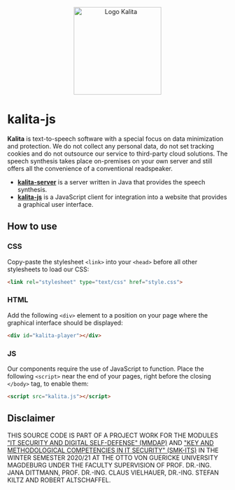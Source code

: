 <p align="center">
  <img src="https://user-images.githubusercontent.com/50206261/102134585-07456f80-3e57-11eb-9a90-d9c81ee48c1d.png" alt="Logo Kalita" width="200">
</p>

# kalita-js

**Kalita** is text-to-speech software with a special focus on data minimization and protection. We do not collect any personal data, do not set tracking cookies and do not outsource our service to third-party cloud solutions. The speech synthesis takes place on-premises on your own server and still offers all the convenience of a conventional readspeaker.

- [**kalita-server**](https://github.com/azmke/kalita-server) is a server written in Java that provides the speech synthesis.
- [**kalita-js**](https://github.com/azmke/kalita-js) is a JavaScript client for integration into a website that provides a graphical user interface.

## How to use

### CSS

Copy-paste the stylesheet `<link>` into your `<head>` before all other stylesheets to load our CSS:
```html
<link rel="stylesheet" type="text/css" href="style.css">
```

### HTML

Add the following `<div>` element to a position on your page where the graphical interface should be displayed:
```html
<div id="kalita-player"></div>
```

### JS

Our components require the use of JavaScript to function. Place the following `<script>` near the end of your pages, right before the closing `</body>` tag, to enable them:
```html
<script src="kalita.js"></script>
```


## Disclaimer

THIS SOURCE CODE IS PART OF A PROJECT WORK FOR THE MODULES ["IT SECURITY AND DIGITAL SELF-DEFENSE" (MMDAP)](https://omen.cs.uni-magdeburg.de/itiamsl/deutsch/lehre/ws-20-21/mmdap.html) AND ["KEY AND METHODOLOGICAL COMPETENCIES IN IT SECURITY" (SMK-ITS)](https://omen.cs.uni-magdeburg.de/itiamsl/deutsch/lehre/ws-20-21/smkits.html) IN THE WINTER SEMESTER 2020/21 AT THE OTTO VON GUERICKE UNIVERSITY MAGDEBURG UNDER THE FACULTY SUPERVISION OF PROF. DR.-ING. JANA DITTMANN, PROF. DR.-ING. CLAUS VIELHAUER, DR.-ING. STEFAN KILTZ AND ROBERT ALTSCHAFFEL.
